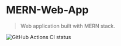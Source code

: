 # MERN-Web-App

> Web application built with MERN stack.

![GitHub Actions CI status](https://github.com/Doki064/MERN-Web-App/actions/workflows/heroku.yml/badge.svg)
